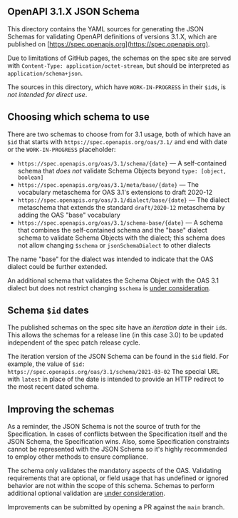 OpenAPI 3.1.X JSON Schema
---

This directory contains the YAML sources for generating the JSON Schemas for validating OpenAPI definitions of versions 3.1.X, which are published on [https://spec.openapis.org](https://spec.openapis.org).

Due to limitations of GitHub pages, the schemas on the spec site are served with `Content-Type: application/octet-stream`, but should be interpreted as `application/schema+json`.

The sources in this directory, which have `WORK-IN-PROGRESS` in their `$id`s, is _not intended for direct use_.

## Choosing which schema to use

There are two schemas to choose from for 3.1 usage, both of which have an `$id` that starts with `https://spec.openapis.org/oas/3.1/` and end with date or the `WORK-IN-PROGRESS` placeholder:

* `https://spec.openapis.org/oas/3.1/schema/{date}` — A self-contained schema that _does not_ validate Schema Objects beyond `type: [object, boolean]`
* `https://spec.openapis.org/oas/3.1/meta/base/{date}` — The vocabulary metaschema for OAS 3.1's extensions to draft 2020-12
* `https://spec.openapis.org/oas/3.1/dialect/base/{date}` — The dialect metaschema that extends the standard `draft/2020-12` metaschema by adding the OAS "base" vocabulary
* `https://spec.openapis.org/oas/3.1/schema-base/{date}` — A schema that combines the self-contained schema and the "base" dialect schema to validate Schema Objects with the dialect; this schema does not allow changing `$schema` or `jsonSchemaDialect` to other dialects

The name "base" for the dialect was intended to indicate that the OAS dialect could be further extended.

An additional schema that validates the Schema Object with the OAS 3.1 dialect but does not restrict changing `$schema` is [under consideration](https://github.com/OAI/OpenAPI-Specification/issues/4147).

## Schema `$id` dates

The published schemas on the spec site have an _iteration date_ in their `id`s.
This allows the schemas for a release line (in this case 3.0) to be updated independent of the spec patch release cycle.

The iteration version of the JSON Schema can be found in the `$id` field. For example, the value of `$id: https://spec.openapis.org/oas/3.1/schema/2021-03-02`
The special URL with `latest` in place of the date is intended to provide an HTTP redirect to the most recent dated schema.

## Improving the schemas

As a reminder, the JSON Schema is not the source of truth for the Specification. In cases of conflicts between the Specification itself and the JSON Schema, the Specification wins. Also, some Specification constraints cannot be represented with the JSON Schema so it's highly recommended to employ other methods to ensure compliance.

The schema only validates the mandatory aspects of the OAS.
Validating requirements that are optional, or field usage that has undefined or ignored behavior are not within the scope of this schema.
Schemas to perform additional optional validation are [under consideration](https://github.com/OAI/OpenAPI-Specification/issues/4141).

Improvements can be submitted by opening a PR against the `main` branch.
